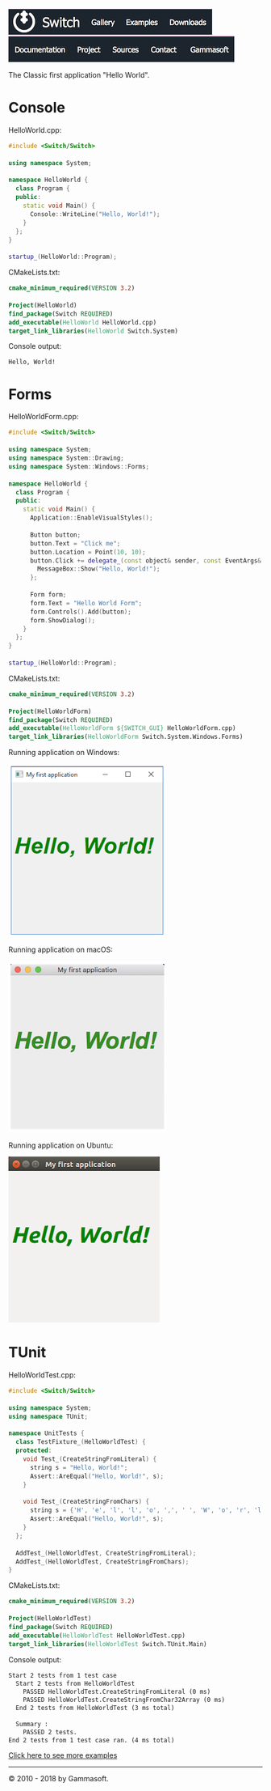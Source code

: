 [![Switch](../docs/Pictures/Menu/Switch.png)](Home.md)[![Switch](../docs/Pictures/Menu/Gallery.png)](Gallery.md)[![Switch](../docs/Pictures/Menu/Examples.png)](Examples.md)[![Switch](../docs/Pictures/Menu/Downloads.png)](Downloads.md)[![Switch](../docs/Pictures/Menu/Documentation.png)](Documentation.md)[![Switch](../docs/Pictures/Menu/Project.png)](https://sourceforge.net/projects/switchpro)[![Switch](../docs/Pictures/Menu/Sources.png)](https://github.com/gammasoft71/switch)[![Switch](../docs/Pictures/Menu/Contact.png)](Contact.md)[![Switch](../docs/Pictures/Menu/Gammasoft.png)](https://gammasoft71.wixsite.com/gammasoft)

The Classic first ​application "Hello World".

# Console

HelloWorld.cpp:

```c++
#include <Switch/Switch>

using namespace System;

namespace HelloWorld {
  class Program {
  public:
    static void Main() {
      Console::WriteLine("Hello, World!");
    }
  };
}

startup_(HelloWorld::Program);
```

CMakeLists.txt:

```cmake
cmake_minimum_required(VERSION 3.2)

Project(HelloWorld)
find_package(Switch REQUIRED)
add_executable(HelloWorld HelloWorld.cpp)
target_link_libraries(HelloWorld Switch.System)
```

Console output:

```
Hello, World!
```

# Forms

HelloWorldForm.cpp:

```c++
#include <Switch/Switch>

using namespace System;
using namespace System::Drawing;
using namespace System::Windows::Forms;

namespace HelloWorld {
  class Program {
  public:
    static void Main() {
      Application::EnableVisualStyles();
     
      Button button;
      button.Text = "Click me";
      button.Location = Point(10, 10);
      button.Click += delegate_(const object& sender, const EventArgs& e) {
        MessageBox::Show("Hello, World!");
      };
​
      Form form;
      form.Text = "Hello World Form";
      form.Controls().Add(button);
      form.ShowDialog();
    }
  };
}

startup_(HelloWorld::Program);
```

CMakeLists.txt:

```cmake
cmake_minimum_required(VERSION 3.2)

Project(HelloWorldForm)
find_package(Switch REQUIRED)
add_executable(HelloWorldForm ${SWITCH_GUI} HelloWorldForm.cpp)
target_link_libraries(HelloWorldForm Switch.System.Windows.Forms)
```

Running application on Windows:

![HelloWorldForms](Pictures/Examples/Forms/HelloWorldFormW.png)

Running application on macOS:

![HelloWorldForms](Pictures/Examples/Forms/HelloWorldFormM.png)

Running application on Ubuntu:

![HelloWorldForms](Pictures/Examples/Forms/HelloWorldFormU.png)

# TUnit

HelloWorldTest.cpp:

```c++
#include <Switch/Switch>

using namespace System;
using namespace TUnit;

namespace UnitTests {
  class TestFixture_(HelloWorldTest) {
  protected:
    void Test_(CreateStringFromLiteral) {
      string s = "Hello, World!";
      Assert::AreEqual("Hello, World!", s);
    }

    void Test_(CreateStringFromChars) {
      string s = {'H', 'e', 'l', 'l', 'o', ',', ' ', 'W', 'o', 'r', 'l', 'd', '!'};
      Assert::AreEqual("Hello, World!", s);
    }
  };
  
  AddTest_(HelloWorldTest, CreateStringFromLiteral);
  AddTest_(HelloWorldTest, CreateStringFromChars);
}
```

CMakeLists.txt:

```cmake
cmake_minimum_required(VERSION 3.2)

Project(HelloWorldTest)
find_package(Switch REQUIRED)
add_executable(HelloWorldTest HelloWorldTest.cpp)
target_link_libraries(HelloWorldTest Switch.TUnit.Main)
```

Console output:

```
Start 2 tests from 1 test case
  Start 2 tests from HelloWorldTest
    PASSED HelloWorldTest.CreateStringFromLiteral (0 ms)
    PASSED HelloWorldTest.CreateStringFromChar32Array (0 ms)
  End 2 tests from HelloWorldTest (3 ms total)
 
  Summary :
    PASSED 2 tests.
End 2 tests from 1 test case ran. (4 ms total)
```

[Click here to see more examples](https://github.com/gammasoft71/Switch/tree/master/examples)

______________________________________________________________________________________________

© 2010 - 2018 by Gammasoft.
